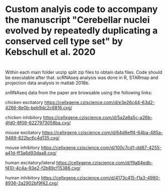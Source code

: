# Custom analyis code to accompany the manuscript "Cerebellar nuclei evolved by repeatedly duplicating a conserved cell type set" by Kebschull et al. 2020
#
 
Within each main folder unzip split zip files to obtain data files. Code should be executable after that.
scRNAseq analysis was done in R, STARmap and projection data analysis in matlab 2018b.


snRNAseq data from the paper are browsable using the following links:

chicken excitatory https://cellxgene.cziscience.com/d/e3e26c44-63d2-4266-8e0b-beb9dc2c6816.cxg/

chicken inhibitory https://cellxgene.cziscience.com/d/5a2a9a5c-a26b-4fd0-8f09-6227973058ba.cxg/

mouse excitatory https://cellxgene.cziscience.com/d/64d8eff4-64ba-485a-9489-822bc6c4d135.cxg/

mouse inhibitory https://cellxgene.cziscience.com/d/100c7cd1-dd87-4255-a41d-ff3a6d93daa8.cxg/

human excitatory/lateral https://cellxgene.cziscience.com/d/f9a84edb-f410-4c4a-93e2-f2b89cf15386.cxg/

human inhibitory https://cellxgene.cziscience.com/d/4173c415-f1a3-4980-8936-2a2902bf9f42.cxg/
